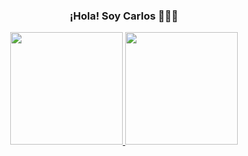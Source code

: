 <p align="center" width="300">
   <h3 align="center">¡Hola! Soy Carlos 👨🏻‍💻</h3>
</p>

<p align="center">
   <a href="https://github.com/carlostirado23">
     <img height="180em" src="https://github-readme-stats-eight-theta.vercel.app/api?username=carlostirado23&show_icons=true&theme=algolia&include_all_commits=true&count_private=true"/>
     <img height="180em" src="https://github-readme-stats-eight-theta.vercel.app/api/top-langs/?username=carlostirado23&layout=compact&langs_count=8&theme=algolia"/>
   </a>
</p>
   


















